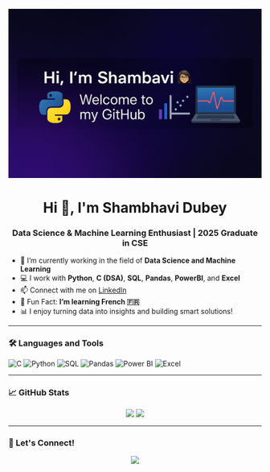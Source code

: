 <p align="center">
  <img src="./banner.png" alt="Shambhavi GitHub Banner" />
</p>

<h1 align="center">Hi 👋, I'm Shambhavi Dubey</h1>
<h3 align="center">Data Science & Machine Learning Enthusiast | 2025 Graduate in CSE</h3>

- 🔭 I’m currently working in the field of **Data Science and Machine Learning**
- 💻 I work with **Python**, **C (DSA)**, **SQL**, **Pandas**, **PowerBI**, and **Excel**
- 📫 Connect with me on [LinkedIn](https://www.linkedin.com/in/shambhavi-shaiv)
- 🌱 Fun Fact: **I’m learning French 🇫🇷**  
- 📊 I enjoy turning data into insights and building smart solutions!

---

### 🛠️ Languages and Tools

![C](https://img.shields.io/badge/C-00599C?style=flat&logo=c&logoColor=white)
![Python](https://img.shields.io/badge/Python-3776AB?style=flat&logo=python&logoColor=white)
![SQL](https://img.shields.io/badge/SQL-025E8C?style=flat&logo=postgresql&logoColor=white)
![Pandas](https://img.shields.io/badge/Pandas-150458?style=flat&logo=pandas&logoColor=white)
![Power BI](https://img.shields.io/badge/PowerBI-F2C811?style=flat&logo=powerbi&logoColor=black)
![Excel](https://img.shields.io/badge/Excel-217346?style=flat&logo=microsoft-excel&logoColor=white)

---

### 📈 GitHub Stats

<p align="center">
  <img src="https://github-readme-stats.vercel.app/api?username=shambhavi-dubey&show_icons=true&theme=radical" width="48%" />
  <img src="https://github-readme-streak-stats.herokuapp.com/?user=shambhavi-dubey&theme=radical" width="48%" />
</p>

---

### 🔗 Let's Connect!

<p align="center">
  <a href="https://www.linkedin.com/in/shambhavi-shaiv" target="_blank">
    <img src="https://img.shields.io/badge/LinkedIn-blue?style=for-the-badge&logo=linkedin&logoColor=white" />
  </a>
</p>

